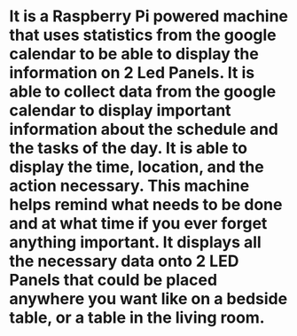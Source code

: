 # It is a Raspberry Pi powered machine that uses statistics from the google calendar to be able to display the information on 2 Led Panels. It is able to collect data from the google calendar to display important information about the schedule and the tasks of the day. It is able to display the time, location, and the action necessary. This machine helps remind what needs to be done and at what time if you ever forget anything important. It displays all the necessary data onto 2 LED Panels that could be placed anywhere you want like on a bedside table, or a table in the living room. 
